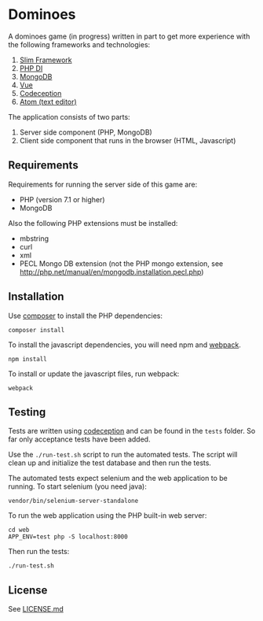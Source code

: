 Dominoes
========
A dominoes game (in progress) written in part to get more experience with the following
frameworks and technologies:

1. [Slim Framework](https://www.slimframework.com/)
1. [PHP DI](http://php-di.org/)
1. [MongoDB](https://www.mongodb.com/)
1. [Vue](http://vuejs.org/)
1. [Codeception](http://codeception.com/)
1. [Atom (text editor)](https://atom.io/)

The application consists of two parts:

1. Server side component (PHP, MongoDB)
1. Client side component that runs in the browser (HTML, Javascript)

Requirements
------------

Requirements for running the server side of this game are:

* PHP (version 7.1 or higher)
* MongoDB

Also the following PHP extensions must be installed:

* mbstring
* curl
* xml
* PECL Mongo DB extension (not the PHP mongo extension, see http://php.net/manual/en/mongodb.installation.pecl.php)


Installation
------------
Use [composer](https://getcomposer.org/) to install the PHP dependencies:

    composer install

To install the javascript dependencies, you will need npm and [webpack](https://webpack.js.org/).

    npm install

To install or update the javascript files, run webpack:

    webpack


Testing
-------
Tests are written using [codeception](http://codeception.com/) and can be found in the `tests` folder. So far only acceptance tests have been added.

Use the `./run-test.sh` script to run the automated tests. The script will clean up and initialize the test database and then run the tests.

The automated tests expect selenium and the web application to be running. To start selenium (you need java):

    vendor/bin/selenium-server-standalone

To run the web application using the PHP built-in web server:

    cd web
    APP_ENV=test php -S localhost:8000

Then run the tests:

    ./run-test.sh

License
-------

See [LICENSE.md](LICENSE.md)
